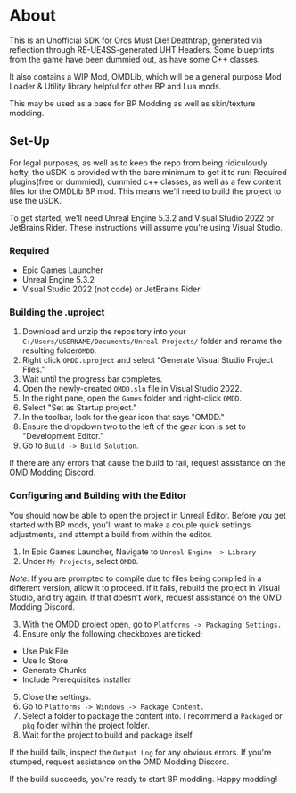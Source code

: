 # About
This is an Unofficial SDK for Orcs Must Die! Deathtrap, generated via reflection through RE-UE4SS-generated UHT Headers. Some blueprints from the game have been dummied out, as have some C++ classes.

It also contains a WIP Mod, OMDLib, which will be a general purpose Mod Loader & Utility library helpful for other BP and Lua mods.

This may be used as a base for BP Modding as well as skin/texture modding.

## Set-Up
For legal purposes, as well as to keep the repo from being ridiculously hefty, the uSDK is provided with the bare minimum to get it to run: Required plugins(free or dummied), dummied c++ classes, as well as a few content files for the OMDLib BP mod.  This means we'll need to build the project to use the uSDK.

To get started, we'll need Unreal Engine 5.3.2 and Visual Studio 2022 or JetBrains Rider. These instructions will assume you're using Visual Studio.

### Required
- Epic Games Launcher
- Unreal Engine 5.3.2
- Visual Studio 2022 (not code) or JetBrains Rider

### Building the .uproject
1. Download and unzip the repository into your `C:/Users/USERNAME/Documents/Unreal Projects/` folder and rename the resulting folder`OMDD`.
2. Right click `OMDD.uproject` and select "Generate Visual Studio Project Files."
3. Wait until the progress bar completes.
4. Open the newly-created `OMDD.sln` file in Visual Studio 2022.
5. In the right pane, open the `Games` folder and right-click `OMDD`.
6. Select "Set as Startup project."
7. In the toolbar, look for the gear icon that says "OMDD."
8. Ensure the dropdown two to the left of the gear icon is set to "Development Editor."
9. Go to `Build -> Build Solution`.

If there are any errors that cause the build to fail, request assistance on the OMD Modding Discord.

### Configuring and Building with the Editor
You should now be able to open the project in Unreal Editor. Before you get started with BP mods, you'll want to make a couple quick settings adjustments, and attempt a build from within the editor.

1. In Epic Games Launcher, Navigate to `Unreal Engine -> Library`
2. Under `My Projects`, select `OMDD`. 

_Note:_ If you are prompted to compile due to files being compiled in a different version, allow it to proceed. If it fails, rebuild the project in Visual Studio, and try again. If that doesn't work, request assistance on the OMD Modding Discord.

3. With the OMDD project open, go to `Platforms -> Packaging Settings.`
4. Ensure only the following checkboxes are ticked:
- Use Pak File
- Use Io Store
- Generate Chunks
- Include Prerequisites Installer
5. Close the settings.
6. Go to `Platforms -> Windows -> Package Content.`
7. Select a folder to package the content into. I recommend a `Packaged` or `pkg` folder within the project folder.
8. Wait for the project to build and package itself.

If the build fails, inspect the `Output Log` for any obvious errors. If you're stumped, request assistance on the OMD Modding Discord.

If the build succeeds, you're ready to start BP modding. Happy modding!